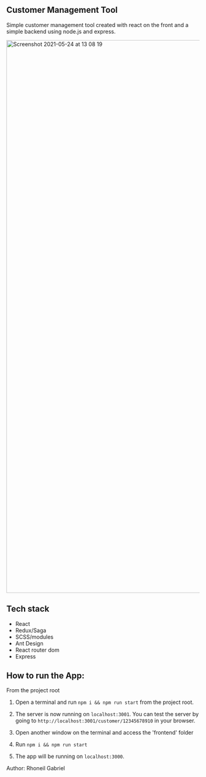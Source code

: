 ## Customer Management Tool
Simple customer management tool created with react on the front and a simple backend using node.js and express.

<img width="1440" alt="Screenshot 2021-05-24 at 13 08 19" src="https://user-images.githubusercontent.com/46671316/119339380-5eb2fb80-bc91-11eb-9a37-770cbbd07e20.png">


## Tech stack
- React
- Redux/Saga
- SCSS/modules
- Ant Design
- React router dom
- Express

## How to run the App:
From the project root
1. Open a terminal and run `npm i && npm run start` from the project root.
2. The server is now running on `localhost:3001`. You can test the server by going to `http://localhost:3001/customer/12345678910` in your browser.

4. Open another window on the terminal and access the 'frontend' folder
6. Run `npm i && npm run start`
7. The app will be running on `localhost:3000`.

Author: Rhoneil Gabriel

